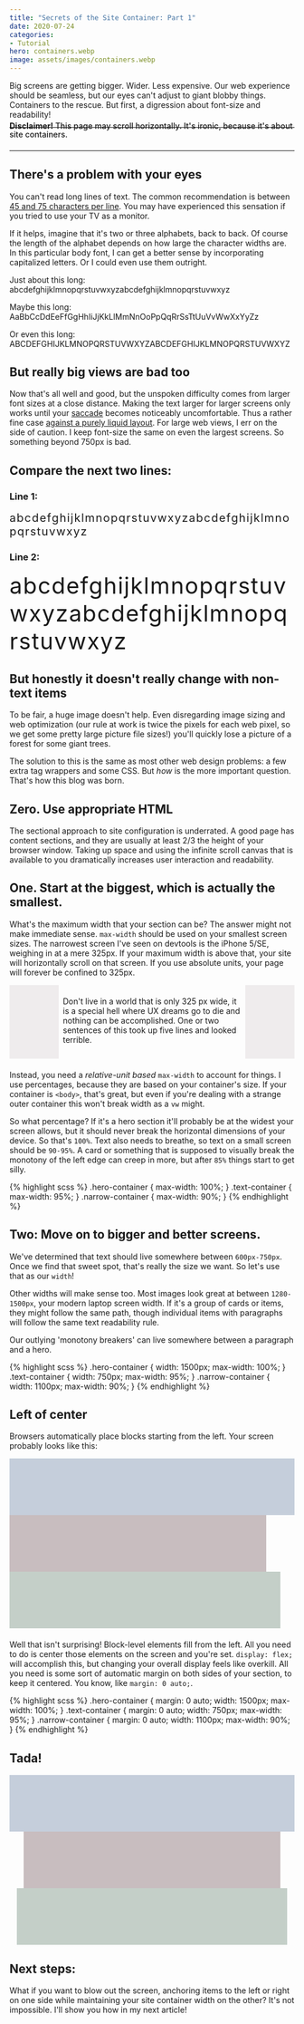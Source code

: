 ```yaml
---
title: "Secrets of the Site Container: Part 1"
date: 2020-07-24
categories:
- Tutorial
hero: containers.webp
image: assets/images/containers.webp
---
```


Big screens are getting bigger. Wider. Less expensive. Our web experience should be seamless, but our eyes can't adjust to giant blobby things. Containers to the rescue. But first, a digression about font-size and readability!

<hr>
<h4 style="margin: -25px 0 20px; line-height: 1.1; font-weight: 500;"><strong>Disclaimer!</strong> This page may scroll horizontally. It's ironic, because it's about site containers.</h4>
<hr>

## There's a problem with your eyes
You can't read long lines of text. The common recommendation is between [45 and 75 characters per line](https://www.smashingmagazine.com/2014/09/balancing-line-length-font-size-responsive-web-design/). You may have experienced this sensation if you tried to use your TV as a monitor.

<!-- > Wait you never did that? Oh, no, me either 😅 -->

If it helps, imagine that it's two or three alphabets, back to back. Of course the length of the alphabet depends on how large the character widths are. In this particular body font, I can get a better sense by incorporating capitalized letters. Or I could even use them outright.

Just about this long:
abcdefghijklmnopqrstuvwxyzabcdefghijklmnopqrstuvwxyz

Maybe this long:
AaBbCcDdEeFfGgHhIiJjKkLlMmNnOoPpQqRrSsTtUuVvWwXxYyZz

Or even this long:
ABCDEFGHIJKLMNOPQRSTUVWXYZABCDEFGHIJKLMNOPQRSTUVWXYZ

## But really big views are bad too
Now that's all well and good, but the unspoken difficulty comes from larger font sizes at a close distance. Making the text larger for larger screens only works until your [saccade](https://en.wikipedia.org/wiki/Saccade) becomes noticeably uncomfortable. Thus a rather fine case [against a purely liquid layout](https://baymard.com/blog/line-length-readability). For large web views, I err on the side of caution. I keep font-size the same on even the largest screens. So something beyond 750px is bad.

## Compare the next two lines:
### Line 1:
<div style="font-size: 20px; letter-spacing: 1.5px;">abcdefghijklmnopqrstuvwxyzabcdefghijklmnopqrstuvwxyz</div>

### Line 2:
<div style="font-size: 40px; letter-spacing: 1.5px;">abcdefghijklmnopqrstuvwxyzabcdefghijklmnopqrstuvwxyz</div>



## But honestly it doesn't really change with non-text items
To be fair, a huge image doesn't help. Even disregarding image sizing and web optimization (our rule at work is twice the pixels for each web pixel, so we get some pretty large picture file sizes!) you'll quickly lose a picture of a forest for some giant trees.

The solution to this is the same as most other web design problems: a few extra tag wrappers and some CSS. But _how_ is the more important question. That's how this blog was born.


## Zero. Use appropriate HTML
The sectional approach to site configuration is underrated. A good page has content sections, and they are usually at least 2/3 the height of your browser window. Taking up space and using the infinite scroll canvas that is available to you dramatically increases user interaction and readability.


## One. Start at the biggest, which is actually the smallest.

What's the maximum width that your section can be? The answer might not make immediate sense. `max-width` should be used on your smallest screen sizes. The narrowest screen I've seen on devtools is the iPhone 5/SE, weighing in at a mere 325px. If your maximum width is above that, your site will horizontally scroll on that screen. If you use absolute units, your page will forever be confined to 325px.

<div style="display: flex; flex-wrap: no-wrap; justify-content: center; align-items: flex-grow; margin-bottom: 20px;">
  <div style="width: calc((100% - 330px) / 2); background-color: #350e1411;"></div>
  <p style="width: 320px; margin: 20px auto 25px; padding-bottom: unset;">Don't live in a world that is only 325 px wide, it is a special hell where UX dreams go to die and nothing can be accomplished. One or two sentences of this took up five lines and looked terrible.</p>
  <div style="width: calc((100% - 330px) / 2); margin-left: -5px; background-color: #350e1411;"></div>
</div>

Instead, you need a _relative-unit based_ `max-width` to account for things. I use percentages, because they are based on your container's size. If your container is `<body>`, that's great, but even if you're dealing with a strange outer container this won't break width as a `vw` might.

So what percentage? If it's a hero section it'll probably be at the widest your screen allows, but it should never break the horizontal dimensions of your device. So that's `100%`. Text also needs to breathe, so text on a small screen should be `90-95%`. A card or something that is supposed to visually break the monotony of the left edge can creep in more, but after `85%` things start to get silly.

{% highlight scss %}
.hero-container {
  max-width: 100%;
}
.text-container {
  max-width: 95%;
}
.narrow-container {
  max-width: 90%;
}
{% endhighlight %}

## Two: Move on to bigger and better screens.

We've determined that text should live somewhere between `600px-750px`. Once we find that sweet spot, that's really the size we want. So let's use that as our `width`!

Other widths will make sense too. Most images look great at between `1280-1500px`, your modern laptop screen width. If it's a group of cards or items, they might follow the same path, though individual items with paragraphs will follow the same text readability rule.

Our outlying 'monotony breakers' can live somewhere between a paragraph and a hero.

{% highlight scss %}
.hero-container {
  width: 1500px;
  max-width: 100%;
}
.text-container {
  width: 750px;
  max-width: 95%;
}
.narrow-container {
  width: 1100px;
  max-width: 90%;
}
{% endhighlight %}

## Left of center
Browsers automatically place blocks starting from the left. Your screen probably looks like this:
<div style="height: 100px; max-width: 100%; width: 1500px; background-color: #2A4B7C44;"></div>
<div style="height: 100px; max-width: 90%; width: 1100px; background-color: #350e1444;"></div>
<div style="height: 100px; max-width: 95%; width: 750px; background-color: #264E3644; margin-bottom: 20px;"></div>

Well that isn't surprising! Block-level elements fill from the left. All you need to do is center those elements on the screen and you're set. `display: flex;` will accomplish this, but changing your overall display feels like overkill. All you need is some sort of automatic margin on both sides of your section, to keep it centered. You know, like `margin: 0 auto;`.

{% highlight scss %}
.hero-container {
  margin: 0 auto;
  width: 1500px;
  max-width: 100%;
}
.text-container {
  margin: 0 auto;
  width: 750px;
  max-width: 95%;
}
.narrow-container {
  margin: 0 auto;
  width: 1100px;
  max-width: 90%;
}
{% endhighlight %}

## Tada!

<div style="margin: 0 auto; height: 100px; max-width: 100%; width: 1500px; background-color: #2A4B7C44;"></div>
<div style="margin: 0 auto; height: 100px; max-width: 90%; width: 1100px; background-color: #350e1444;"></div>
<div style="height: 100px; max-width: 95%; width: 750px; background-color: #264E3644; margin: 0 auto 20px;"></div>


## Next steps:
What if you want to blow out the screen, anchoring items to the left or right on one side while maintaining your site container width on the other? It's not impossible. I'll show you how in my next article!